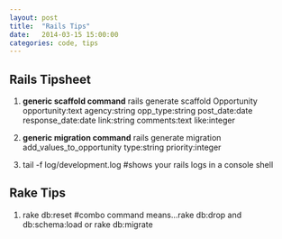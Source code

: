 ```yaml
---
layout: post
title:  "Rails Tips"
date:   2014-03-15 15:00:00
categories: code, tips
---
```


Rails Tipsheet
--------------
1. **generic scaffold command** rails generate scaffold Opportunity opportunity:text agency:string opp_type:string  post_date:date response_date:date link:string  comments:text like:integer

2. **generic migration command** rails generate migration add_values_to_opportunity type:string priority:integer

3. tail -f log/development.log  #shows your rails logs in a console shell

Rake Tips
---------
1. rake db:reset #combo command means...rake db:drop and db:schema:load or rake db:migrate




